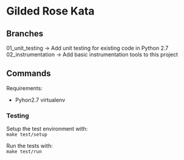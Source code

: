 # Gilded Rose Kata

## Branches

01_unit_testing -> Add unit testing for existing code in Python 2.7  
02_instrumentation -> Add basic instrumentation tools to this project

## Commands

Requirements:  

- Pyhon2.7 virtualenv

### Testing

Setup the test environment with:  
`make test/setup`

Run the tests with:  
`make test/run`
